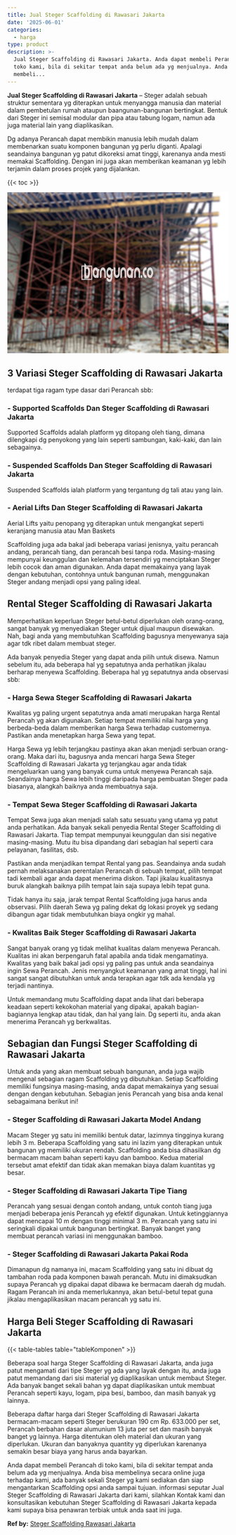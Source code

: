 ```yaml
---
title: Jual Steger Scaffolding di Rawasari Jakarta
date: '2025-06-01'
categories:
  - harga
type: product
description: >-
  Jual Steger Scaffolding di Rawasari Jakarta. Anda dapat membeli Perancah di
  toko kami, bila di sekitar tempat anda belum ada yg menjualnya. Anda bisa
  membeli...
---
```


**Jual Steger Scaffolding di Rawasari Jakarta** – Steger adalah sebuah struktur sementara yg diterapkan untuk menyangga manusia dan material dalam pembetulan rumah ataupun baangunan-bangunan bertingkat. Bentuk dari Steger ini semisal modular dan pipa atau tabung logam, namun ada juga material lain yang diaplikasikan.

Dg adanya Perancah dapat membikin manusia lebih mudah dalam membenarkan suatu komponen bangunan yg perlu diganti. Apalagi seandainya bangunan yg patut dikoreksi amat tinggi, karenanya anda mesti memakai Scaffolding. Dengan ini juga akan memberikan keamanan yg lebih terjamin dalam proses projek yang dijalankan.

{{< toc >}}

![Jual Steger Scaffolding di Rawasari Jakarta](/images/sewa-scaffolding-steger-28.png)

## 3 Variasi Steger Scaffolding di Rawasari Jakarta

terdapat tiga ragam type dasar dari Perancah sbb:

### \- Supported Scaffolds Dan Steger Scaffolding di Rawasari Jakarta

Supported Scaffolds adalah platform yg ditopang oleh tiang, dimana dilengkapi dg penyokong yang lain seperti sambungan, kaki-kaki, dan lain sebagainya.

### \- Suspended Scaffolds Dan Steger Scaffolding di Rawasari Jakarta

Suspended Scaffolds ialah platform yang tergantung dg tali atau yang lain.

### \- Aerial Lifts Dan Steger Scaffolding di Rawasari Jakarta

Aerial Lifts yaitu penopang yg diterapkan untuk mengangkat seperti keranjang manusia atau Man Baskets

Scaffolding juga ada bakal jadi beberapa variasi jenisnya, yaitu perancah andang, perancah tiang, dan perancah besi tanpa roda. Masing-masing mempunyai keunggulan dan kelemahan tersendiri yg menciptakan Steger lebih cocok dan aman digunakan. Anda dapat memakainya yang layak dengan kebutuhan, contohnya untuk bangunan rumah, menggunakan Steger andang menjadi opsi yang paling ideal.

## Rental Steger Scaffolding di Rawasari Jakarta

Memperhatikan keperluan Steger betul-betul diperlukan oleh orang-orang, sangat banyak yg menyediakan Steger untuk dijual maupun disewakan. Nah, bagi anda yang membutuhkan Scaffolding bagusnya menyewanya saja agar tdk ribet dalam membuat steger.

Ada banyak penyedia Steger yang dapat anda pilih untuk disewa. Namun sebelum itu, ada beberapa hal yg sepatutnya anda perhatikan jikalau berharap menyewa Scaffolding. Beberapa hal yg sepatutnya anda observasi sbb:

### \- Harga Sewa Steger Scaffolding di Rawasari Jakarta

Kwalitas yg paling urgent sepatutnya anda amati merupakan harga Rental Perancah yg akan digunakan. Setiap tempat memiliki nilai harga yang berbeda-beda dalam memberikan harga Sewa terhadap customernya. Pastikan anda menetapkan harga Sewa yang tepat.

Harga Sewa yg lebih terjangkau pastinya akan akan menjadi serbuan orang-orang. Maka dari itu, bagusnya anda mencari harga Sewa Steger Scaffolding di Rawasari Jakarta yg terjangkau agar anda tidak mengeluarkan uang yang banyak cuma untuk menyewa Perancah saja. Seandainya harga Sewa lebih tinggi daripada harga pembuatan Steger pada biasanya, alangkah baiknya anda membuatnya saja.

### \- Tempat Sewa Steger Scaffolding di Rawasari Jakarta

Tempat Sewa juga akan menjadi salah satu sesuatu yang utama yg patut anda perhatikan. Ada banyak sekali penyedia Rental Steger Scaffolding di Rawasari Jakarta. Tiap tempat mempunyai keunggulan dan sisi negative masing-masing. Mutu itu bisa dipandang dari sebagian hal seperti cara pelayanan, fasilitas, dsb.

Pastikan anda menjadikan tempat Rental yang pas. Seandainya anda sudah pernah melaksanakan perentalan Perancah di sebuah tempat, pilih tempat tadi kembali agar anda dapat menerima diskon. Tapi jikalau kualitasnya buruk alangkah baiknya pilih tempat lain saja supaya lebih tepat guna.

Tidak hanya itu saja, jarak tempat Rental Scaffolding juga harus anda observasi. Pilih daerah Sewa yg paling dekat dg lokasi proyek yg sedang dibangun agar tidak membutuhkan biaya ongkir yg mahal.

### \- Kwalitas Baik Steger Scaffolding di Rawasari Jakarta

Sangat banyak orang yg tidak melihat kualitas dalam menyewa Perancah. Kualitas ini akan berpengaruh fatal apabila anda tidak mengamatinya. Kwalitas yang baik bakal jadi opsi yg paling pas untuk anda seandainya ingin Sewa Perancah. Jenis menyangkut keamanan yang amat tinggi, hal ini sangat sangat dibutuhkan untuk anda terapkan agar tdk ada kendala yg terjadi nantinya.

Untuk memandang mutu Scaffolding dapat anda lihat dari beberapa keadaan seperti kekokohan material yang dipakai, apakah bagian-bagiannya lengkap atau tidak, dan hal yang lain. Dg seperti itu, anda akan menerima Perancah yg berkwalitas.

## Sebagian dan Fungsi Steger Scaffolding di Rawasari Jakarta

Untuk anda yang akan membuat sebuah bangunan, anda juga wajib mengenal sebagian ragam Scaffolding yg dibutuhkan. Setiap Scaffolding memiliki fungsinya masing-masing, anda dapat memakainya yang sesuai dengan dengan kebutuhan. Sebagian jenis Perancah yang bisa anda kenal sebagaimana berikut ini!

### \- Steger Scaffolding di Rawasari Jakarta Model Andang

Macam Steger yg satu ini memiliki bentuk datar, lazimnya tingginya kurang lebih 3 m. Beberapa Scaffolding yang satu ini lazim yang diterapkan untuk bangunan yg memiliki ukuran rendah. Scaffolding anda bisa dihasilkan dg bermacam macam bahan seperti kayu dan bamboo. Kedua material tersebut amat efektif dan tidak akan memakan biaya dalam kuantitas yg besar.

### \- Steger Scaffolding di Rawasari Jakarta Tipe Tiang

Perancah yang sesuai dengan contoh andang, untuk contoh tiang juga menjadi beberapa jenis Perancah yg efektif digunakan. Untuk ketinggiannya dapat mencapai 10 m dengan tinggi minimal 3 m. Perancah yang satu ini seringkali dipakai untuk bangunan bertingkat. Banyak banget yang membuat perancah variasi ini menggunakan bamboo.

### \- Steger Scaffolding di Rawasari Jakarta Pakai Roda

Dimanapun dg namanya ini, macam Scaffolding yang satu ini dibuat dg tambahan roda pada komponen bawah perancah. Mutu ini dimaksudkan supaya Perancah yg dipakai dapat dibawa ke bermacam daerah dg mudah. Ragam Perancah ini anda memerlukannya, akan betul-betul tepat guna jikalau mengaplikasikan macam perancah yg satu ini.

## Harga Beli Steger Scaffolding di Rawasari Jakarta

{{< table-tables table="tableKomponen" >}}

Beberapa soal harga Steger Scaffolding di Rawasari Jakarta, anda juga patut mengamati dari tipe Steger yg ada yang layak dengan itu, anda juga patut memandang dari sisi material yg diaplikasikan untuk membaut Steger. Ada banyak banget sekali bahan yg dapat diaplikasikan untuk membuat Perancah seperti kayu, logam, pipa besi, bamboo, dan masih banyak yg lainnya.

Beberapa daftar harga dari Steger Scaffolding di Rawasari Jakarta bermacam-macam seperti Steger berukuran 190 cm Rp. 633.000 per set, Perancah berbahan dasar alumunium 13 juta per set dan masih banyak banget yg lainnya. Harga ditentukan oleh material dan ukuran yang diperlukan. Ukuran dan banyaknya quantity yg diperlukan karenanya semakin besar biaya yang harus anda bayarkan.

Anda dapat membeli Perancah di toko kami, bila di sekitar tempat anda belum ada yg menjualnya. Anda bisa membelinya secara online juga terhadap kami, ada banyak sekali Steger yg kami sediakan dan siap mengantarkan Scaffolding opsi anda sampai tujuan. informasi seputar Jual Steger Scaffolding di Rawasari Jakarta dari kami, silahkan Kontak kami dan konsultasikan kebutuhan Steger Scaffolding di Rawasari Jakarta kepada kami supaya bisa penawran terbiak untuk anda saat ini juga.

**Ref by:** [Steger Scaffolding Rawasari Jakarta](https://id.wikipedia.org/wiki/Steger)

